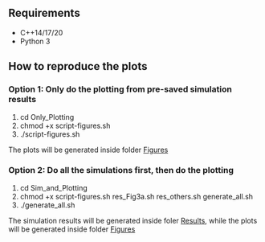 ## Requirements
- C++14/17/20
- Python 3

## How to reproduce the plots

### Option 1: Only do the plotting from pre-saved simulation results
1. cd Only_Plotting
2. chmod +x script-figures.sh
3. ./script-figures.sh

The plots will be generated inside folder [Figures](Only_Plotting/Figures/)

### Option 2: Do all the simulations first, then do the plotting
1. cd Sim_and_Plotting
2. chmod +x script-figures.sh res_Fig3a.sh res_others.sh generate_all.sh
3. ./generate_all.sh

The simulation results will be generated inside foler [Results](Sim_and_Plotting/Results/), while the plots will be generated inside folder [Figures](Sim_and_Plotting/Figures/)
